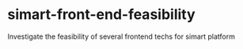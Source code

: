 # simart-front-end-feasibility
Investigate the feasibility of several frontend techs for simart platform

